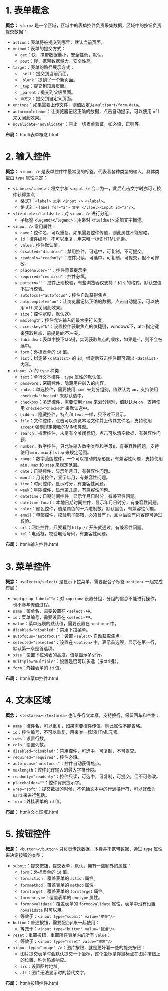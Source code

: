 # 1. 表单概念

**概念：** `<form>` 是一个区域，区域中的表单控件负责采集数据，区域中的按钮负责提交数据：
- `action`：表单将被提交到哪里，默认当前页面。
- `method`：表单的提交方式：
    - `get`：快，携带数据量小，安全性低，默认。
    - `post`：慢，携带数据量大，安全性高。
- `target`：表单的路径展示方式：
    - `_self`：提交到当前页面。
    - `_blank`：提到了一个新页面。
    - `_top`：提交到顶层页面。
    - `_parent`：提交到父级页面。
    - `自定义`：提交到自定义页面。
- `enctype`：如果需要上传文件，则值固定为 `multipart/form-data`。
- `autocomplete=on`：让浏览器记忆正确的数据，点击自动提示，可以使用 `off` 来关闭此效果。
- `novalidate="novalidate"`：禁止一切表单验证，如必填、正则等。

**布局：** html/表单概念.html

# 2. 输入控件

**概念：** `<input />` 是表单控件中最常见的标签，代表着各种类型的输入，具体类型由 `type` 属性决定：
- `<label></label>`：将文字和 `<input />` 合二为一，此后点击文字时亦可让控件获得焦点：
    - 格式1：`<label> 文字 <input /> </label>`。
    - 格式2：`<label for="a"> 文字 </label><input id="a"/>`。
- `<fieldset></fieldset>`：对 `<input />` 进行分组：
    - 子标签 `<legend></legend>`：用来对 `<fieldset>` 添加文字描述。
- `<input />` 常用属性：
    - `name`：控件名，可以重复，如果需要控件传值，则此属性不能省略。
    - `id`：控件编号，不可以重复，用来唯一标识HTML元素。
    - `value`：控件默认值。
    - `disabled="disabled"`：禁用控件，可选中，可复制，不可提交。
    - `readonly="readonly"`：控件只读，可选中，可复制，可提交，但不可修改。
    - `placeholder=""`：控件背景提示字。
    - `required="required"`：控件必填。
    - `pattern=""`：控件正则校验，有些浏览器仅支持 `^` 和 `$` 的格式，默认空值不进行校验。
    - `autofocus="autofocus"`：控件自动获得焦点。
    - `autocomplete="on"`：让浏览器记忆正确的数据，点击自动提示，可以使用 `off` 来关闭此效果。
    - `size`：控件宽度，默认20。
    - `maxlength`：控件允许输入的最大字符长度。
    - `accesskey="k"`：设置控件获取焦点的快捷键，windows下，alt+指定键来获取焦点，前提是alt不冲突。
    - `tabindex`：表单中按下tab键，实现获取焦点的顺序，如果是-1，则不会被选中。
    - `form`：外挂表单的 `id` 值。
    - `list`：绑定某 `<datalist>` 的 `id`，绑定后双击控件即可调出 `<datalist>` 内容。
- `<input />` 的 `type` 种类：
    - `text`：单行文本控件，`type` 属性的默认值。
    - `password`：密码控件，隐藏用户敲入的内容。
    - `radio`：单选控件，需要使用 `name` 来划分组别，值默认为 `on`，支持使用 `checked="checked"` 来默认选中。
    - `checkbox`：多选控件，需要使用 `name` 来划分组别，值默认为 `on`，支持使用 `checked="checked"` 来默认选中。
    - `hidden`：隐藏控件，特点和 `text` 一样，只不过不显示。
    - `file`：文件控件，点击可以浏览本地文件并上传其文件名，支持使用 `accept` 强制规定接收的MIME类型。
    - `search`：搜索控件，末尾有个关闭标记，点击可以清空数据，有兼容性问题。
    - `number`：数字控件，只允许输入数字类型和字母e，有兼容性问题，支持使用 `min`，`max` 和 `step` 来规定范围。
    - `range`：数字范围控件，一个可以拉动的条形图，有兼容性问题，支持使用 `min`，`max` 和 `step` 来规定范围。
    - `date`：日期控件，显示年月日，有兼容性问题。
    - `month`：月份控件，显示年月，有兼容性问题。
    - `time`：时间控件，显示时分，有兼容性问题。
    - `week`：星期控件，显示第几周，有兼容性问题。
    - `datetime`：日期时间控件，显示年月日时分，有兼容性问题。
    - `datetime-local`：本地日期时间控件，显示年月日时分，有兼容性问题。
    - `color`：颜色控件，值是颜色的十六进制数，默认黑色，有兼容性问题。
    - `email`：电邮控件，校验电子邮箱，必须含有 `@`，且 `@` 后面有内容即可通过校验。
    - `url`：网址控件，只要看到 `http://` 开头就通过，有兼容性问题。
    - `tel`：电话框，校验电话号码，有兼容性问题。

**布局：** html/输入控件.html

# 3. 菜单控件

**概念：** `<select></select>` 是显示下拉菜单，需要配合子标签 `<option>` 一起完成布局：
- `<optgroup label="">`：对 `<option>` 设置分组，分组的信息不能进行操作，也不参与传值过程。
- `name`：菜单名，需要设置在 `<select>` 中。
- `id`：菜单编号，需要设置在 `<select>` 中。
- `value`：菜单选项的默认值，需要设置在 `<option>` 中。
- `disabled="disabled"`：禁用下拉菜单。
- `autofocus="autofocus"`：设置 `<select>` 自动获取焦点。
- `selected="selected"`：设置在 `<option>` 中，表示首选项，显示在第一行，默认第一条是首选项。
- `size`：设置下拉列表的高度，值是显示多少行。
- `multiple="multiple"`：设置是否可以多选（按ctrl键）。
- `form`：外挂表单的 `id` 值。

**布局：** html/菜单控件.html

# 4. 文本区域

**概念：** `<textarea></textarea>` 也叫多行文本框，支持换行，保留回车和空格：
- `name`：控件名，可以重复，如果需要控件传值，则此属性不能省略。
- `id`：控件编号，不可以重复，用来唯一标识HTML元素。
- `rows`：设置行数。
- `cols`：设置列数。
- `disabled="disabled"`：禁用控件，可选中，可复制，不可提交。
- `required="required"`：控件必填。
- `autofocus="autofocus"`：控件自动获得焦点。
- `maxlength`：控件允许输入的最大字符长度。
- `readonly="readonly"`：控件只读，可选中，可复制，可提交，但不可修改。
- `placeholder=""`：控件背景提示字。
- `wrap="soft"`：提交数据的时候，不包括文本中的行满换行符，可以修改为 `hard` 来进行包括。
- `form`：外挂表单的 `id` 值。

**布局：** html/文本区域.html

# 5. 按钮控件

**概念：** `<button></button>` 只负责传送数据，本身并不携带数据，通过 `type` 属性来决定按钮的类型：
- `submit`：提交按钮，提交表单，默认，拥有一些额外的属性：
    - `form`：外挂表单的 `id` 值。
    - `formaction`：覆盖表单的 `action` 属性。
    - `formmethod`：覆盖表单的 `method` 属性。
    - `formtarget`：覆盖表单的 `formtarget` 属性。
    - `formenctype`：覆盖表单的 `enctype` 属性。
    - `formnovalidate`：覆盖表单的 `formnovalidate` 属性，表单中没有设置 `novalidate` 时可以用。
    - 等效于：`<input type="submit" value="提交"/>`
- `button`：普通按钮，需要配合js来一起使用：
    - 等效于：`<input type="button" value="普通"/>`
- `reset`：重置按钮，重置所在表单内的所有 `value`：
    - 等效于：`<input type="reset" value="重置"/>`
- `<input type="image" />`：图片按钮，就是更好看一些的提交按钮：
    - 图片提交表单时会默认提交一个坐标，这个坐标是你鼠标点在图片按钮上的位置，称为热点响应。
    - `src`：设置图片地址。
    - `alt`：图片无法显示时的替代文字。

**布局：** html/按钮控件.html